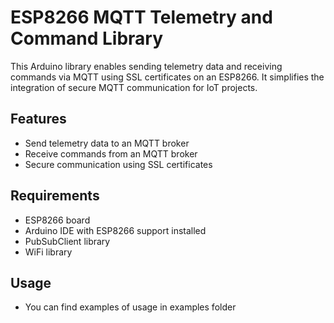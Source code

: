 # ESP8266 MQTT Telemetry and Command Library

This Arduino library enables sending telemetry data and receiving commands via MQTT using SSL certificates on an ESP8266. It simplifies the integration of secure MQTT communication for IoT projects.

## Features

- Send telemetry data to an MQTT broker
- Receive commands from an MQTT broker
- Secure communication using SSL certificates

## Requirements

- ESP8266 board
- Arduino IDE with ESP8266 support installed
- PubSubClient library
- WiFi library

## Usage

- You can find examples of usage in examples folder
